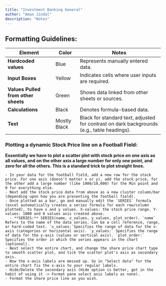 ```yaml
---
title: "Investment Banking General"
author: "Aman Jindal"
description: "Notes"
---
```


## Formatting Guidelines:

| **Element**                 | **Color**     | **Notes**                                                     |
|-----------------------------|---------------|-------------------------------------------------------------|
| **Hardcoded values**        | Blue          | Represents manually entered data.                           |
| **Input Boxes**             | Yellow        | Indicates cells where user inputs are required.             |
| **Values Pulled from other sheets** | Green | Shows data linked from other sheets or sources.             |
| **Calculations**            | Black         | Denotes formula-based data.                                 |
| **Text**                    | Mostly Black  | Black for standard text, adjusted for contrast on dark backgrounds (e.g., table headings). |

### Plotting a dynamic Stock Price line on a Football Field:

**Essentially we have to plot a scatter plot with stock price on one axis as all values, and on the other axis a large number for only one point, and zero for all the others. This is a standard trick to plot straight lines.**

    - In your data for the football field, add a new row for the stock price. For one axis (doesn't matter x or y), add the stock price, for the other add a large number (like 1000/10,000) for the Min point and 0 for everything else.
    - Next add the stock price data from above as a new cluster column/bar (depending upon how you are presenting the football field).
    - Once plotted as a bar, go and manually edit the `SERIES` formula (excel automatically creates a series formula for each row/column plotted), to have x and y values. X-values: the stock price range. Y-values: 1000 and 0 values axis created above.
      - **SERIES:** SERIES(name, x_values, y_values, plot_order). `name` Refers to the name of the data series. Can be a cell reference, range, or hard-coded text. `x_values:`Specifies the range of data for the x-axis (categories or horizontal axis). `y_values:` Specifies the range of data for the y-axis (values or vertical axis). `plot_order:` Specifies the order in which the series appears in the chart (optional).
    - Next select the entire chart, and change the share price chart type to smooth scatter plot, and tick the scatter plot's axis as secondary axis.
    - Now the x-axis labels are messed up. So in "Select data" for the entire chart fix the x-axis to your regular labels.
    - Hide/Delete the secondary axis (Hide option is better, get in the habit of using it -> Format pane select axis labels as none).
    - Format the share price line as you wish.
  